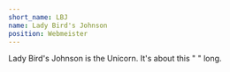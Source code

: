 ```yaml
---
short_name: LBJ
name: Lady Bird's Johnson
position: Webmeister
---
```

Lady Bird's Johnson is the Unicorn. It's about this " " long.